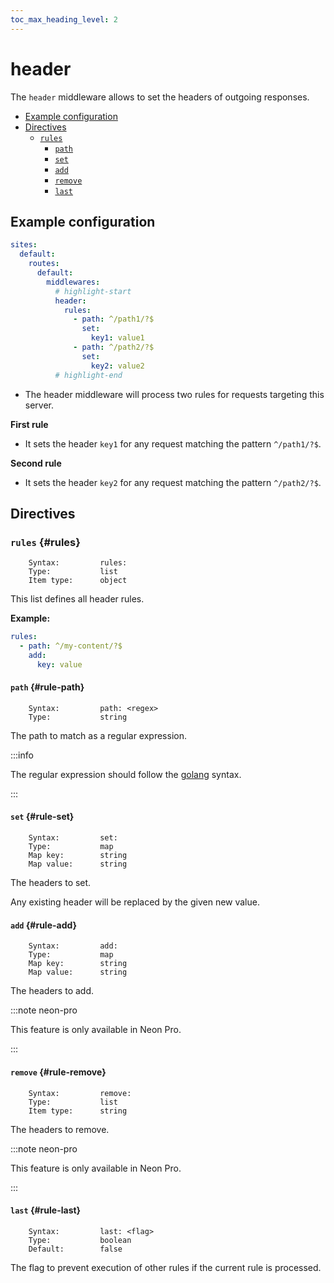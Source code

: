 ```yaml
---
toc_max_heading_level: 2
---
```


# header

The `header` middleware allows to set the headers of outgoing responses.

- [Example configuration](#example-configuration)
- [Directives](#directives)
  - [`rules`](#rules)
    - [`path`](#rule-path)
    - [`set`](#rule-set)
    - [`add`](#rule-add)
    - [`remove`](#rule-remove)
    - [`last`](#rule-last)

## Example configuration

```yaml
sites:
  default:
    routes:
      default:
        middlewares:
          # highlight-start
          header:
            rules:
              - path: ^/path1/?$
                set:
                  key1: value1
              - path: ^/path2/?$
                set:
                  key2: value2
          # highlight-end
```

- The header middleware will process two rules for requests targeting this server.

**First rule**

- It sets the header `key1` for any request matching the pattern `^/path1/?$`.

**Second rule**

- It sets the header `key2` for any request matching the pattern `^/path2/?$`.

## Directives

### `rules` {#rules}

```
    Syntax:         rules:
    Type:           list
    Item type:      object
```

This list defines all header rules.

**Example:**

```yaml
rules:
  - path: ^/my-content/?$
    add:
      key: value
```

#### `path` {#rule-path}

```
    Syntax:         path: <regex>
    Type:           string
```

The path to match as a regular expression.

:::info

The regular expression should follow the <a href="https://pkg.go.dev/regexp/syntax" target="_blank">golang</a> syntax.

:::

#### `set` {#rule-set}

```
    Syntax:         set:
    Type:           map
    Map key:        string
    Map value:      string
```

The headers to set.

Any existing header will be replaced by the given new value.

#### `add` {#rule-add}

```
    Syntax:         add:
    Type:           map
    Map key:        string
    Map value:      string
```

The headers to add.

:::note neon-pro

This feature is only available in Neon Pro.

:::

#### `remove` {#rule-remove}

```
    Syntax:         remove:
    Type:           list
    Item type:      string
```

The headers to remove.

:::note neon-pro

This feature is only available in Neon Pro.

:::

#### `last` {#rule-last}

```
    Syntax:         last: <flag>
    Type:           boolean
    Default:        false
```

The flag to prevent execution of other rules if the current rule is processed.
